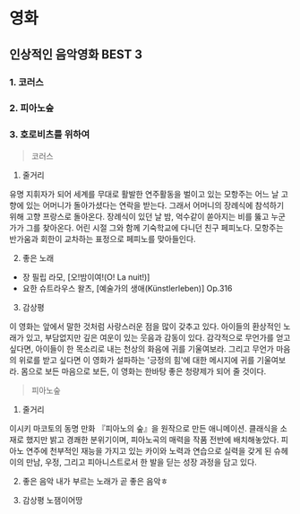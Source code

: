 # 영화
## 인상적인 음악영화 BEST 3
### 1. 코러스
### 2. 피아노숲
### 3. 호로비츠를 위하여

> 코러스
1. 줄거리

유명 지휘자가 되어 세계를 무대로 활발한 연주활동을 벌이고 있는 모항주는 어느 날 고향에 있는 어머니가 돌아가셨다는 연락을 받는다. 그래서 어머니의 장례식에 참석하기 위해 고향 프랑스로 돌아온다. 장례식이 있던 날 밤, 억수같이 쏟아지는 비를 뚫고 누군가가 그를 찾아온다. 어린 시절 그와 함께 기숙학교에 다니던 친구 페피노다. 모항주는 반가움과 회한이 교차하는 표정으로 페피노를 맞아들인다.

2. 좋은 노래

- 장 필립 라모, [오!밤이여!(O! La nuit!)]
- 요한 슈트라우스 왈츠, [예술가의 생애(Künstlerleben)] Op.316

3. 감상평

 이 영화는 앞에서 말한 것처럼 사랑스러운 점을 많이 갖추고 있다. 아이들의 환상적인 노래가 있고, 부담없지만 깊은 여운이 있는 웃음과 감동이 있다. 감각적으로 무언가를 얻고 싶다면, 아이들이 한 목소리로 내는 천상의 화음에 귀를 기울여보라. 그리고 무언가 마음의 위로를 받고 싶다면 이 영화가 설파하는 '긍정의 힘'에 대한 메시지에 귀를 기울여보라. 몸으로 보든 마음으로 보든, 이 영화는 한바탕 좋은 청량제가 되어 줄 것이다.


> 피아노숲
1. 줄거리

이시키 마코토의 동명 만화 『피아노의 숲』을 원작으로 만든 애니메이션. 클래식을 소재로 했지만 밝고 경쾌한 분위기이며, 피아노곡의 매력을 작품 전반에 배치해놓았다. 피아노 연주에 천부적인 재능을 가지고 있는 카이와 노력과 연습으로 실력을 갖게 된 슈헤이의 만남, 우정, 그리고 피아니스트로서 한 발을 딛는 성장 과정을 담고 있다.

2. 좋은 음악
내가 부르는 노래가 곧 좋은 음악ㅎ

3. 감상평
노잼이어땅
